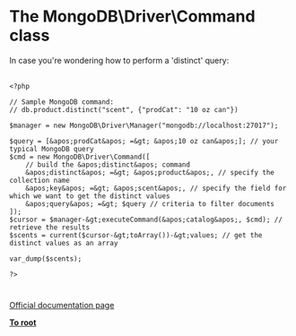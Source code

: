 # The MongoDB\Driver\Command class



In case you&apos;re wondering how to perform a &apos;distinct&apos; query:<br><br>

```
<?php

// Sample MongoDB command:
// db.product.distinct("scent", {"prodCat": "10 oz can"})

$manager = new MongoDB\Driver\Manager("mongodb://localhost:27017");

$query = [&apos;prodCat&apos; =&gt; &apos;10 oz can&apos;]; // your typical MongoDB query
$cmd = new MongoDB\Driver\Command([
    // build the &apos;distinct&apos; command
    &apos;distinct&apos; =&gt; &apos;product&apos;, // specify the collection name
    &apos;key&apos; =&gt; &apos;scent&apos;, // specify the field for which we want to get the distinct values
    &apos;query&apos; =&gt; $query // criteria to filter documents
]);
$cursor = $manager-&gt;executeCommand(&apos;catalog&apos;, $cmd); // retrieve the results
$scents = current($cursor-&gt;toArray())-&gt;values; // get the distinct values as an array

var_dump($scents);

?>
```
  

#

[Official documentation page](https://www.php.net/manual/en/class.mongodb-driver-command.php)

**[To root](/README.md)**